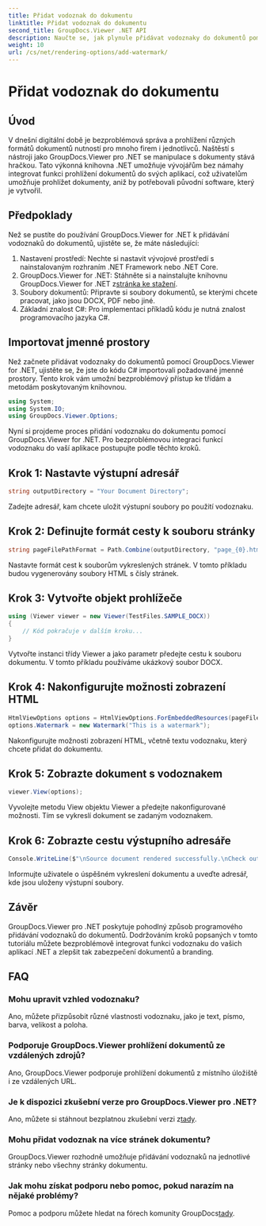 ```yaml
---
title: Přidat vodoznak do dokumentu
linktitle: Přidat vodoznak do dokumentu
second_title: GroupDocs.Viewer .NET API
description: Naučte se, jak plynule přidávat vodoznaky do dokumentů pomocí GroupDocs.Viewer pro .NET. Vylepšete zabezpečení dokumentů a branding pomocí tohoto snadno srozumitelného návodu.
weight: 10
url: /cs/net/rendering-options/add-watermark/
---
```


# Přidat vodoznak do dokumentu

## Úvod
V dnešní digitální době je bezproblémová správa a prohlížení různých formátů dokumentů nutností pro mnoho firem i jednotlivců. Naštěstí s nástroji jako GroupDocs.Viewer pro .NET se manipulace s dokumenty stává hračkou. Tato výkonná knihovna .NET umožňuje vývojářům bez námahy integrovat funkci prohlížení dokumentů do svých aplikací, což uživatelům umožňuje prohlížet dokumenty, aniž by potřebovali původní software, který je vytvořil.
## Předpoklady
Než se pustíte do používání GroupDocs.Viewer for .NET k přidávání vodoznaků do dokumentů, ujistěte se, že máte následující:
1. Nastavení prostředí: Nechte si nastavit vývojové prostředí s nainstalovaným rozhraním .NET Framework nebo .NET Core.
2.  GroupDocs.Viewer for .NET: Stáhněte si a nainstalujte knihovnu GroupDocs.Viewer for .NET z[stránka ke stažení](https://releases.groupdocs.com/viewer/net/).
3. Soubory dokumentů: Připravte si soubory dokumentů, se kterými chcete pracovat, jako jsou DOCX, PDF nebo jiné.
4. Základní znalost C#: Pro implementaci příkladů kódu je nutná znalost programovacího jazyka C#.

## Importovat jmenné prostory
Než začnete přidávat vodoznaky do dokumentů pomocí GroupDocs.Viewer for .NET, ujistěte se, že jste do kódu C# importovali požadované jmenné prostory. Tento krok vám umožní bezproblémový přístup ke třídám a metodám poskytovaným knihovnou.

```csharp
using System;
using System.IO;
using GroupDocs.Viewer.Options;
```

Nyní si projdeme proces přidání vodoznaku do dokumentu pomocí GroupDocs.Viewer for .NET. Pro bezproblémovou integraci funkcí vodoznaku do vaší aplikace postupujte podle těchto kroků.
## Krok 1: Nastavte výstupní adresář
```csharp
string outputDirectory = "Your Document Directory";
```
Zadejte adresář, kam chcete uložit výstupní soubory po použití vodoznaku.
## Krok 2: Definujte formát cesty k souboru stránky
```csharp
string pageFilePathFormat = Path.Combine(outputDirectory, "page_{0}.html");
```
Nastavte formát cest k souborům vykreslených stránek. V tomto příkladu budou vygenerovány soubory HTML s čísly stránek.
## Krok 3: Vytvořte objekt prohlížeče
```csharp
using (Viewer viewer = new Viewer(TestFiles.SAMPLE_DOCX))
{
    // Kód pokračuje v dalším kroku...
}
```
Vytvořte instanci třídy Viewer a jako parametr předejte cestu k souboru dokumentu. V tomto příkladu používáme ukázkový soubor DOCX.
## Krok 4: Nakonfigurujte možnosti zobrazení HTML
```csharp
HtmlViewOptions options = HtmlViewOptions.ForEmbeddedResources(pageFilePathFormat);
options.Watermark = new Watermark("This is a watermark");
```
Nakonfigurujte možnosti zobrazení HTML, včetně textu vodoznaku, který chcete přidat do dokumentu.
## Krok 5: Zobrazte dokument s vodoznakem
```csharp
viewer.View(options);
```
Vyvolejte metodu View objektu Viewer a předejte nakonfigurované možnosti. Tím se vykreslí dokument se zadaným vodoznakem.
## Krok 6: Zobrazte cestu výstupního adresáře
```csharp
Console.WriteLine($"\nSource document rendered successfully.\nCheck output in {outputDirectory}.");
```
Informujte uživatele o úspěšném vykreslení dokumentu a uveďte adresář, kde jsou uloženy výstupní soubory.

## Závěr
GroupDocs.Viewer pro .NET poskytuje pohodlný způsob programového přidávání vodoznaků do dokumentů. Dodržováním kroků popsaných v tomto tutoriálu můžete bezproblémově integrovat funkci vodoznaku do vašich aplikací .NET a zlepšit tak zabezpečení dokumentů a branding.
## FAQ
### Mohu upravit vzhled vodoznaku?
Ano, můžete přizpůsobit různé vlastnosti vodoznaku, jako je text, písmo, barva, velikost a poloha.
### Podporuje GroupDocs.Viewer prohlížení dokumentů ze vzdálených zdrojů?
Ano, GroupDocs.Viewer podporuje prohlížení dokumentů z místního úložiště i ze vzdálených URL.
### Je k dispozici zkušební verze pro GroupDocs.Viewer pro .NET?
Ano, můžete si stáhnout bezplatnou zkušební verzi z[tady](https://releases.groupdocs.com/).
### Mohu přidat vodoznak na více stránek dokumentu?
GroupDocs.Viewer rozhodně umožňuje přidávání vodoznaků na jednotlivé stránky nebo všechny stránky dokumentu.
### Jak mohu získat podporu nebo pomoc, pokud narazím na nějaké problémy?
 Pomoc a podporu můžete hledat na fórech komunity GroupDocs[tady](https://forum.groupdocs.com/c/viewer/9).